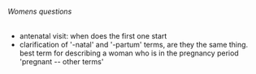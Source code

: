 ###### Womens questions
- antenatal visit: when does the first one start
- clarification of '-natal' and '-partum' terms, are they the same thing. best term for describing a woman who is in the pregnancy period 'pregnant -- other terms'
